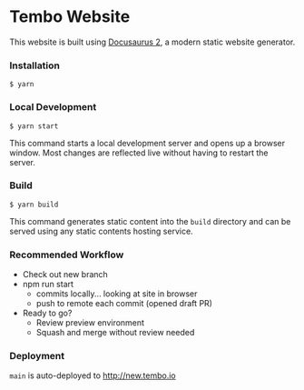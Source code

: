 # Tembo Website

This website is built using [Docusaurus 2](https://docusaurus.io/), a modern static website generator.

### Installation

```
$ yarn
```

### Local Development

```
$ yarn start
```

This command starts a local development server and opens up a browser window. Most changes are reflected live without having to restart the server.


### Build

```
$ yarn build
```

This command generates static content into the `build` directory and can be served using any static contents hosting service.

### Recommended Workflow

* Check out new branch
* npm run start
  * commits locally... looking at site in browser
  * push to remote each commit (opened draft PR)
* Ready to go?
  * Review preview environment
  * Squash and merge without review needed


### Deployment

`main` is auto-deployed to http://new.tembo.io

